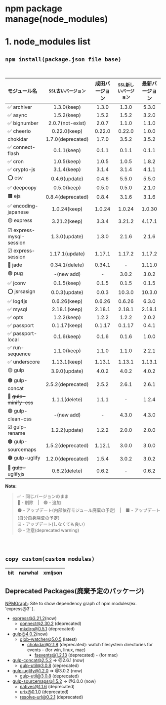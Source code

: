 npm package manage(node_modules)
===

# 1. node_modules list

## ```npm install(package.json file base)```
<br>

|モジュール名|`SSL古いバージョン`|成田バージョン|`SSL新しいバージョン`|最新バージョン|
|:---|:---:|:---:|:---:|:---:|
|✅ archiver|1.3.0(keep)|1.3.0|1.3.0|5.3.0|
|✅ async|1.5.2(keep)|1.5.2|1.5.2|3.2.0|
|✅ bignumber|2.0.7(not-exist)|2.0.7|1.1.0|1.1.0|
|✅ cheerio|0.22.0(keep)|0.22.0|0.22.0|1.0.0|
|chokidar|1.7.0(deprecated)|1.7.0|3.5.2|3.5.2|
|✅ connect-flash|0.1.1(keep)|0.1.1|0.1.1|0.1.1|
|✅ cron|1.0.5(keep)|1.0.5|1.0.5|1.8.2|
|✅ crypto-js|3.1.4(keep)|3.1.4|3.1.4|4.1.1|
|⭕ csv|0.4.6(update)|0.4.6|5.5.0|5.5.0|
|✅ deepcopy|0.5.0(keep)|0.5.0|0.5.0|2.1.0|
|🟫 ejs|0.8.4(deprecated)|0.8.4|3.1.6|3.1.6|
|✅ encoding-japanese|1.0.24(keep)|1.0.24|1.0.24|1.0.30|
|🟡 express|3.21.2(keep)|3.3.4|3.21.2|4.17.1|
|☑ express-mysql-session|1.3.0(update)|1.3.0|2.1.6|2.1.6|
|☑ express-session|1.17.1(update)|1.17.1|1.17.2|1.17.2|
|🔴 ~~jade~~|0.34.1(delete)|0.34.1|-|1.11.0|
|🟢 pug|-(new add)|-|3.0.2|3.0.2|
|✅ jconv|0.1.5(keep)|0.1.5|0.1.5|0.1.5|
|⭕ jsrsasign|0.0.3(update)|0.0.3|10.3.0|10.3.0|
|✅ log4js|0.6.26(keep)|0.6.26|0.6.26|6.3.0|
|✅ mysql|2.18.1(keep)|2.18.1|2.18.1|2.18.1|
|✅ opts|1.2.2(keep)|1.2.2|1.2.2|2.0.2|
|✅ passport|0.1.17(keep)|0.1.17|0.1.17|0.4.1|
|✅ passport-local|0.1.6(keep)|0.1.6|0.1.6|1.0.0|
|✅ run-sequence|1.1.0(keep)|1.1.0|1.1.0|2.2.1|
|✅ underscore|1.13.1(keep)|1.13.1|1.13.1|1.13.1|
|🟡 gulp|3.9.0(update)|4.0.2|4.0.2|4.0.2|
|🟤 gulp-concat|2.5.2(deprecated)|2.5.2|2.6.1|2.6.1|
|🔴 ~~gulp-minify-css~~|1.1.1(delete)|1.1.1|-|1.2.4|
|🟢 gulp-clean-css|-(new add)|-|4.3.0|4.3.0|
|☑ gulp-rename|1.2.2(update)|1.2.2|2.0.0|2.0.0|
|🟤 gulp-sourcemaps|1.5.2(deprecated)|1.12.1|3.0.0|3.0.0|
|🟤 gulp-uglify|1.2.0(deprecated)|1.5.4|3.0.2|3.0.2|
|🔴 ~~gulp-uglifyjs~~|0.6.2(delete)|0.6.2|-|0.6.2|

**Note:** 

>  ✅ - 同じバージョンのまま         
>  🔴 - 削除　|　🟢 - 追加                   
>  🟤 - アップデート(内部依存モジュール廃棄の予定)　|　🟫 - アップデート(自分自身廃棄の予定)               
>  ☑ - アップデート(しなくても良い）                  
>  🟡 - 注意(deprecated warning)         
<br>

## ```copy custom(custom modules)```　　

|bit|narwhal|xmljson|
|:---:|:---:|:---:|

## Deprecated Packages(廃棄予定のパッケージ)
[NPMGraph](https://npmgraph.js.org/): Site to show dependency graph of npm modules(ex. 'express@3' ).

* express@3.21.2(now)   
    * connect@2.30.2 (deprecated)
    * mkdirp@0.5.1 (deprecated)    
* gulp@4.0.2(now)
    * glob-watcher@5.0.5 (latest)
      * chokidar@2.1.8 (deprecated): watch filesystem directories for events - (for win, linux, mac)
         * fsevents@1.2.13 (deprecated) - (for mac)
* gulp-concat@2.5.2 => @2.6.1 (now)
    * gulp-util@3.0.8 (deprecated)
* gulp-uglify@1.2.0 => @3.0.2 (now)
    * gulp-util@3.0.8 (deprecated)
* gulp-sourcemaps@1.5.2 => @3.0.0 (now)
    * natives@1.1.6 (deprecated)
    * urix@0.1.0 (deprecated)
    * resolve-url@0.2.1 (deprecated)

<br>



